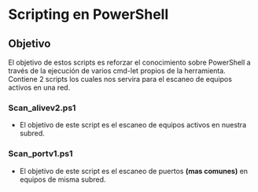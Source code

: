 
# Scripting en PowerShell

## Objetivo
El objetivo de estos scripts es reforzar el conocimiento sobre PowerShell a través de la ejecución de varios cmd-let propios de la herramienta.
Contiene 2 scripts los cuales nos servira para el escaneo de equipos activos en una red.

### Scan_alivev2.ps1
- El objetivo de este script es el escaneo de equipos activos en nuestra subred.

### Scan_portv1.ps1
- El objetivo de este script es el escaneo de puertos **(mas comunes)** en equipos de misma subred.
